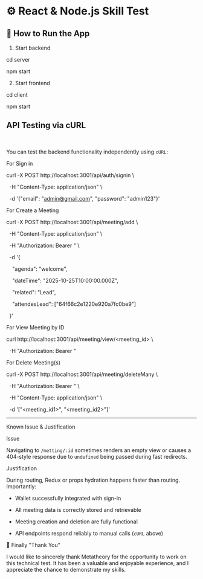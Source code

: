 # ⚙️ React & Node.js Skill Test

## 📌 How to Run the App

1. Start backend

cd server

npm start

2. Start frontend

cd client

npm start


## API Testing via cURL

 

You can test the backend functionality independently using `cURL`:


For Sign in

curl -X POST http://localhost:3001/api/auth/signin \

  -H "Content-Type: application/json" \

  -d '{"email": "admin@gmail.com", "password": "admin123"}'


For Create a Meeting

curl -X POST http://localhost:3001/api/meeting/add \

  -H "Content-Type: application/json" \

  -H "Authorization: Bearer <token>" \

  -d '{

    "agenda": "welcome",

    "dateTime": "2025-10-25T10:00:00.000Z",

    "related": "Lead",

    "attendesLead": ["64f66c2e1220e920a7fc0be9"]

  }'


For View Meeting by ID

curl http://localhost:3001/api/meeting/view/<meeting_id> \

  -H "Authorization: Bearer <token>"


 For Delete Meeting(s)

curl -X POST http://localhost:3001/api/meeting/deleteMany \

  -H "Authorization: Bearer <token>" \

  -H "Content-Type: application/json" \

  -d '["<meeting_id1>", "<meeting_id2>"]'

---

Known Issue & Justification

 Issue

Navigating to `/metting/:id` sometimes renders an empty view or causes a 404-style response due to `undefined` being passed during fast redirects.

Justification

During routing, Redux or props hydration happens faster than routing. Importantly:
- Wallet successfully integrated with sign-in

- All meeting data is correctly stored and retrievable

- Meeting creation and deletion are fully functional

- API endpoints respond reliably to manual calls (`cURL` above)

📌 Finally "Thank You"

I would like to sincerely thank Metatheory for the opportunity to work on this technical test. It has been a valuable and enjoyable experience, and I appreciate the chance to demonstrate my skills.
